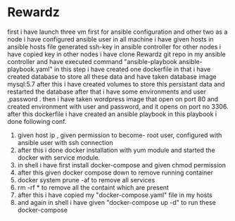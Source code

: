 # Rewardz
first i have launch three vm first for ansible configuration and other two as a node
i have configured ansible user in all machine
i have given hosts in ansible hosts file
generated ssh-key in ansible controller for other nodes
i have copied key in other nodes
i have clone Rewardz git repo in my ansible controller and have executed command "ansible-playbook ansible-playbook.yaml"
in this step i have created one dockerfile in that i have created database to store all these data and have taken database image mysql:5.7
after this i have created volumes to store this persistant data and restarted the database after that i have some environments and user ,password .
then i have taken wordpress image that open on port 80 and created environment with user and password, and it opens on port no 3306.
after this dockerfile i have created an ansible playbook  in this playbook i done following conf.
1) given host ip , given permission to become- root user, configured with ansible user with ssh connection
2) after this i done docker installation with yum module and started the docker with service module.
3) in shell i have first install docker-compose and given chmod permission 
4) after this given docker compose down to remove running container 
5) docker system prune -af to remove all services
6) rm -rf * to remove all the containt which are present 
7) after this i have copied my "docker-compose.yaml" file in my hosts 
8) and again in shell i have given "docker-compose up -d" to run these docker-compose
